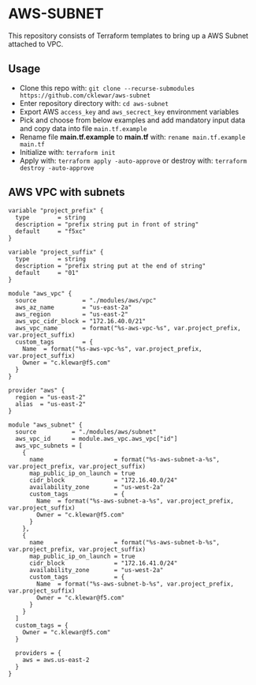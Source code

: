 # AWS-SUBNET

This repository consists of Terraform templates to bring up a AWS Subnet attached to VPC.

## Usage

- Clone this repo with: `git clone --recurse-submodules https://github.com/cklewar/aws-subnet`
- Enter repository directory with: `cd aws-subnet`
- Export AWS `access_key` and `aws_secrect_key` environment variables
- Pick and choose from below examples and add mandatory input data and copy data into file `main.tf.example`
- Rename file __main.tf.example__ to __main.tf__ with: `rename main.tf.example main.tf`
- Initialize with: `terraform init`
- Apply with: `terraform apply -auto-approve` or destroy with: `terraform destroy -auto-approve`

## AWS VPC with subnets

```hcl
variable "project_prefix" {
  type        = string
  description = "prefix string put in front of string"
  default     = "f5xc"
}

variable "project_suffix" {
  type        = string
  description = "prefix string put at the end of string"
  default     = "01"
}

module "aws_vpc" {
  source             = "./modules/aws/vpc"
  aws_az_name        = "us-east-2a"
  aws_region         = "us-east-2"
  aws_vpc_cidr_block = "172.16.40.0/21"
  aws_vpc_name       = format("%s-aws-vpc-%s", var.project_prefix, var.project_suffix)
  custom_tags        = {
    Name  = format("%s-aws-vpc-%s", var.project_prefix, var.project_suffix)
    Owner = "c.klewar@f5.com"
  }
}

provider "aws" {
  region = "us-east-2"
  alias  = "us-east-2"
}

module "aws_subnet" {
  source          = "./modules/aws/subnet"
  aws_vpc_id      = module.aws_vpc.aws_vpc["id"]
  aws_vpc_subnets = [
    {
      name                    = format("%s-aws-subnet-a-%s", var.project_prefix, var.project_suffix)
      map_public_ip_on_launch = true
      cidr_block              = "172.16.40.0/24"
      availability_zone       = "us-west-2a"
      custom_tags             = {
        Name  = format("%s-aws-subnet-a-%s", var.project_prefix, var.project_suffix)
        Owner = "c.klewar@f5.com"
      }
    },
    {
      name                    = format("%s-aws-subnet-b-%s", var.project_prefix, var.project_suffix)
      map_public_ip_on_launch = true
      cidr_block              = "172.16.41.0/24"
      availability_zone       = "us-west-2a"
      custom_tags             = {
        Name  = format("%s-aws-subnet-b-%s", var.project_prefix, var.project_suffix)
        Owner = "c.klewar@f5.com"
      }
    }
  ]
  custom_tags = {
    Owner = "c.klewar@f5.com"
  }

  providers = {
    aws = aws.us-east-2
  }
}
```

